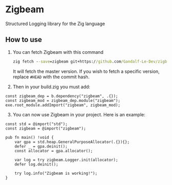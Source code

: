 # Zigbeam

Structured Logging library for the Zig language

## How to use

1. You can fetch Zigbeam with this command

   ```cmd
   zig fetch --save=zigbeam git+https://github.com/Gandalf-Le-Dev/zigbeam/#HEAD
   ```

   It will fetch the master version. If you wish to fetch a specific version, replace `#HEAD` with the commit hash.

2. Then in your build.zig you must add:

```zig
const zigbeam_dep = b.dependency("zigbeam", .{});
const zigbeam_mod = zigbeam_dep.module("zigbeam");
exe.root_module.addImport("zigbeam", zigbeam_mod);
```

3. You can now use Zigbeam in your project. Here is an example:

```zig
const std = @import("std");
const zigbeam = @import("zigbeam");

pub fn main() !void {
    var gpa = std.heap.GeneralPurposeAllocator(.{}){};
    defer _ = gpa.deinit();
    const allocator = gpa.allocator();

    var log = try zigbeam.Logger.init(allocator);
    defer log.deinit();

    try log.info("Zigbeam is working!");
}
```
